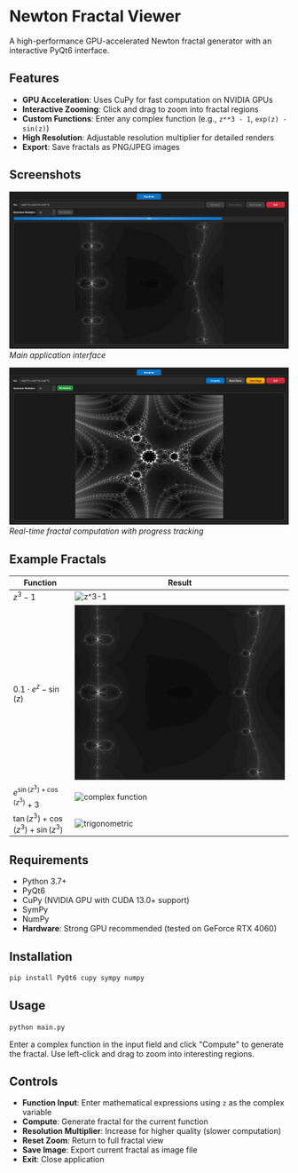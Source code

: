 # Newton Fractal Viewer

A high-performance GPU-accelerated Newton fractal generator with an interactive PyQt6 interface.

## Features

- **GPU Acceleration**: Uses CuPy for fast computation on NVIDIA GPUs
- **Interactive Zooming**: Click and drag to zoom into fractal regions
- **Custom Functions**: Enter any complex function (e.g., `z**3 - 1`, `exp(z) - sin(z)`)
- **High Resolution**: Adjustable resolution multiplier for detailed renders
- **Export**: Save fractals as PNG/JPEG images

## Screenshots

![Main Interface](Images/Screenshot%202025-08-24%20133844.png)
*Main application interface*

![Fractal Generation](Images/Screenshot%202025-08-24%20134222.png)
*Real-time fractal computation with progress tracking*

## Example Fractals

| Function | Result |
|----------|--------|
| $z^3 - 1$ | ![z^3-1](Images/fractal_zxx3-1_20250824_132820.jpg) |
| $0.1 \cdot e^z - \sin(z)$ | ![0.1*exp(z)-sin(z)](Images/fractal_0.1xexp(z)-sin(z)_20250824_133225.png) |
| $e^{\sin(z^3) + \cos(z^3)} + 3$ | ![complex function](Images/fractal_exp(sin(zxx3)+cos(zxx3))+3_20250824_131533.jpg) |
| $\tan(z^3) + \cos(z^3) + \sin(z^3)$ | ![trigonometric](Images/fractal_tan(zxx3)+cos(zxx3)+sin(zxx3)_20250824_134225.jpg) |

## Requirements

- Python 3.7+
- PyQt6
- CuPy (NVIDIA GPU with CUDA 13.0+ support)
- SymPy
- NumPy
- **Hardware**: Strong GPU recommended (tested on GeForce RTX 4060)

## Installation

```bash
pip install PyQt6 cupy sympy numpy
```

## Usage

```bash
python main.py
```

Enter a complex function in the input field and click "Compute" to generate the fractal. Use left-click and drag to zoom into interesting regions.

## Controls

- **Function Input**: Enter mathematical expressions using `z` as the complex variable
- **Compute**: Generate fractal for the current function
- **Resolution Multiplier**: Increase for higher quality (slower computation)
- **Reset Zoom**: Return to full fractal view
- **Save Image**: Export current fractal as image file
- **Exit**: Close application
